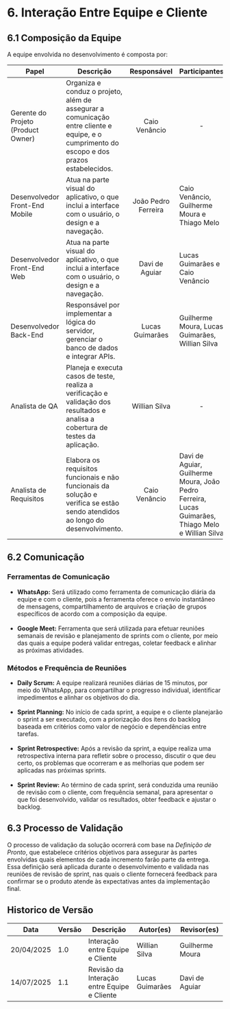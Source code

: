 # 6. Interação Entre Equipe e Cliente

## 6.1 Composição da Equipe 

A equipe envolvida no desenvolvimento é composta por:

<table>
  <thead>
    <tr>
      <th align="center">Papel</th>
      <th align="center">Descrição</th>
      <th align="center">Responsável</th>
      <th align="center">Participantes</th>
    </tr>
  </thead>
  <tbody>
    <tr>
      <td>Gerente do Projeto (Product Owner)</td>
      <td>Organiza e conduz o projeto, além de assegurar a comunicação entre cliente e equipe, e o cumprimento do escopo e dos prazos estabelecidos.</td>
      <td align="center">Caio Venâncio</td>
      <td align="center">-</td>
    </tr>
    <tr>
      <td>Desenvolvedor Front-End Mobile</td>
      <td>Atua na parte visual do aplicativo, o que inclui a interface com o usuário, o design e a navegação.</td>
      <td align="center">João Pedro Ferreira</td>
      <td>Caio Venâncio, Guilherme Moura e Thiago Melo</td>
    </tr>
    <tr>
      <td>Desenvolvedor Front-End Web</td>
      <td>Atua na parte visual do aplicativo, o que inclui a interface com o usuário, o design e a navegação.</td>
      <td align="center">Davi de Aguiar</td>
      <td>Lucas Guimarães e Caio Venâncio</td>
    </tr>
    <tr>
      <td>Desenvolvedor Back-End</td>
      <td>Responsável por implementar a lógica do servidor, gerenciar o banco de dados e integrar APIs.</td>
      <td align="center">Lucas Guimarães</td>
      <td>Guilherme Moura, Lucas Guimarães, Willian Silva</td>
    </tr>
    <tr>
      <td>Analista de QA</td>
      <td>Planeja e executa casos de teste, realiza a verificação e validação dos resultados e analisa a cobertura de testes da aplicação.</td>
      <td align="center">Willian Silva</td>
      <td align="center">-</td>
    </tr>
    <tr>
      <td>Analista de Requisitos</td>
      <td>Elabora os requisitos funcionais e não funcionais da solução e verifica se estão sendo atendidos ao longo do desenvolvimento.</td>
      <td align="center">Caio Venâncio</td>
      <td>Davi de Aguiar, Guilherme Moura, João Pedro Ferreira, Lucas Guimarães, Thiago Melo e Willian Silva</td>
    </tr>
  </tbody>
</table>

## 6.2 Comunicação 

### Ferramentas de Comunicação
<ul>
  <li>
    <strong>WhatsApp:</strong> Será utilizado como ferramenta de comunicação diária da equipe e com o cliente, pois a ferramenta oferece o envio instantâneo de mensagens, compartilhamento de arquivos e criação de grupos específicos de acordo com a composição da equipe.
  </li>
  <br>
  <li>
    <strong>Google Meet:</strong> Ferramenta que será utilizada para efetuar reuniões semanais de revisão e planejamento de sprints com o cliente, por meio das quais a equipe poderá validar entregas, coletar feedback e alinhar as próximas atividades.
  </li>
</ul>

### Métodos e Frequência de Reuniões
<ul>
  <li>
    <strong>Daily Scrum:</strong> A equipe realizará reuniões diárias de 15 minutos, por meio do WhatsApp, para compartilhar o progresso individual, identificar impedimentos e alinhar os objetivos do dia.
  </li>
  <br>
  <li>
    <strong>Sprint Planning:</strong>  No início de cada sprint, a equipe e o cliente planejarão o sprint a ser executado, com a priorização dos itens do backlog baseada em critérios como valor de negócio e dependências entre tarefas.
  </li>
  <br>
  <li>
    <strong>Sprint Retrospective:</strong> Após a revisão da sprint, a equipe realiza uma retrospectiva interna para refletir sobre o processo, discutir o que deu certo, os problemas que ocorreram e as melhorias que podem ser aplicadas nas próximas sprints.
  </li>
  <br>
  <li>
    <strong>Sprint Review:</strong> Ao término de cada sprint, será conduzida uma reunião de revisão com o cliente, com frequência semanal, para apresentar o que foi desenvolvido, validar os resultados, obter feedback e ajustar o backlog.
  </li>
  
</ul>

## 6.3 Processo de Validação 
O processo de validação da solução ocorrerá com base na *Definição de Pronto*, que estabelece critérios objetivos para assegurar às partes envolvidas quais elementos de cada incremento farão parte da entrega. Essa definição será aplicada durante o desenvolvimento e validada nas reuniões de revisão de sprint, nas quais o cliente fornecerá feedback para confirmar se o produto atende às expectativas antes da implementação final.

## Historico de Versão
Data     | Versão | Descrição | Autor(es) | Revisor(es)
-------- | ------ | --------- | ----- | ---------
20/04/2025 | 1.0 | Interação entre Equipe e Cliente | Willian Silva | Guilherme Moura|
14/07/2025 | 1.1 | Revisão da Interação entre Equipe e Cliente | Lucas Guimarães | Davi de Aguiar|